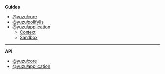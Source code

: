 **Guides**

- [@yuzu/core](packages/core/)
- [@yuzu/polifylls](packages/polyfills/)
- [@yuzu/application](packages/application/)
  - [Context](packages/application/context)
  - [Sandbox](packages/application/sandbox)

---

**API**

- [@yuzu/core](packages/core/api/)
  <!-- @yuzu/core -->
- [@yuzu/application](packages/application/api/)
  <!-- @yuzu/application -->
